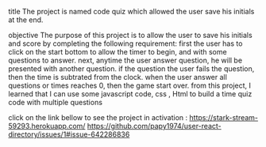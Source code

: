 title
The project is named code quiz which allowed the user save his initials at the end.

objective
The purpose of this project is to allow the user to save his initials and score by completing the following requirement: first the user has to click on the start bottom to allow the timer to begin, and with some questions to answer. next, anytime the user answer question, he will be presented with another question. if the question the user fails the question, then the time is subtrated from the clock. when the user answer all questions or times reaches 0, then the game start over. from this project, I learned that I can use some javascript code, css , Html to build a time quiz code with multiple questions

click on the link bellow to see the project in activation : https://stark-stream-59293.herokuapp.com/
https://github.com/papy1974/user-react-directory/issues/1#issue-642286836





 
